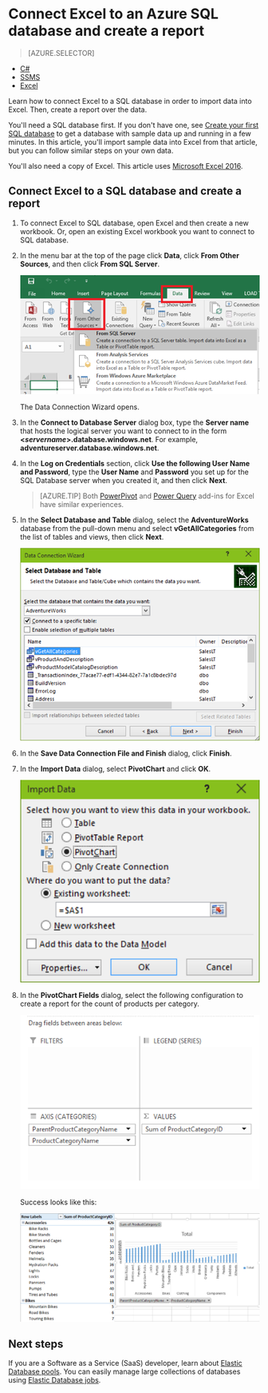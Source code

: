 <properties
    pageTitle="Connect Excel to SQL Database | Microsoft Azure"
    description="Learn how to connect Microsoft Excel to Azure SQL database in the cloud. Import data into Excel for reporting and data exploration."
    services="sql-database"
    keywords="connect excel to sql, import data to excel"
    documentationCenter=""
    authors="joseidz"
    manager="jeffreyg"
    editor="jeffreyg"/>


<tags
    ms.service="sql-database"
    ms.workload="data-management"
    ms.tgt_pltfrm="na"
    ms.devlang="na"
    ms.topic="get-started-article"
    ms.date="10/09/2015"
    ms.author="joseidz"/>


# Connect Excel to an Azure SQL database and create a report 

> [AZURE.SELECTOR]
- [C#](sql-database-connect-query.md)
- [SSMS](sql-database-connect-query-ssms.md)
- [Excel](sql-database-connect-excel.md)

Learn how to connect Excel to a SQL database in order to import data into Excel. Then, create a report over the data.

You'll need a SQL database first. If you don't have one, see [Create your first SQL database](sql-database-get-started.md) to get a database with sample data up and running in a few minutes. In this article, you'll import sample data into Excel from that article, but you can follow similar steps on your own data.

You'll also need a copy of Excel. This article uses [Microsoft Excel 2016](https://products.office.com/en-US/).

## Connect Excel to a SQL database and create a report

1.  To connect Excel to SQL database, open Excel and then create a new workbook.
        Or, open an existing Excel workbook you want to connect to SQL database.

2.  In the menu bar at the top of the page click **Data**, click **From Other Sources**, and then click **From SQL Server**.

    ![Select data source: Connect Excel to SQL database.](./media/sql-database-connect-excel/excel_data_source.png)

    The Data Connection Wizard opens.

3.  In the **Connect to Database Server** dialog box, type the **Server name** that hosts the logical server you want to connect to in the form **<*servername*>.database.windows.net**. For example, **adventureserver.database.windows.net**.

4.  In the **Log on Credentials** section, click **Use the following User Name and Password**, type the **User Name** and **Password** you set up for the SQL Database server when you created it, and then click **Next**.

    > [AZURE.TIP] Both [PowerPivot](https://www.microsoft.com/download/details.aspx?id=102) and [Power Query](https://www.microsoft.com/download/details.aspx?id=39379) add-ins for Excel have similar experiences.

5. In the **Select Database and Table** dialog, select the **AdventureWorks** database from the pull-down menu and select **vGetAllCategories** from the list of tables and views, then click **Next**.

    ![Select a database and table.][5]

6. In the **Save Data Connection File and Finish** dialog, click **Finish**.

7. In the **Import Data** dialog, select **PivotChart** and click **OK**.

    ![Import data into Excel: In Import data dialog box select PivotChart.][2]

8. In the **PivotChart Fields** dialog, select the following configuration to create a report for the count of products per category.

    ![Configure database report.][3]

    Success looks like this:

    ![Sucess: Excel connected to SQL database.][4]

## Next steps

If you are a Software as a Service (SaaS) developer, learn about [Elastic Database pools](sql-database-elastic-pool.md). You can easily manage large collections of databases using [Elastic Database jobs](sql-database-elastic-jobs-overview.md).

<!--Image references-->
[1]: ./media/sql-database-connect-excel/connect-to-database-server.png
[2]: ./media/sql-database-connect-excel/import-data.png
[3]: ./media/sql-database-connect-excel/power-pivot.png
[4]: ./media/sql-database-connect-excel/power-pivot-results.png
[5]: ./media/sql-database-connect-excel/select-database-and-table.png


